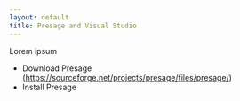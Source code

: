 ```yaml
---
layout: default
title: Presage and Visual Studio
---
```

Lorem ipsum

- Download Presage (https://sourceforge.net/projects/presage/files/presage/)
- Install Presage
